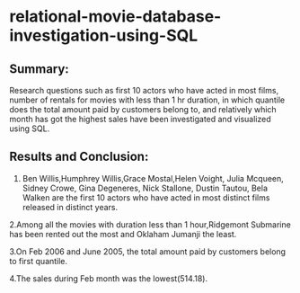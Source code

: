 # relational-movie-database-investigation-using-SQL

## Summary:
Research questions such as first 10 actors who have acted in most films, number of rentals for movies with less than 1 hr duration, in which quantile does the total amount paid by customers belong to, and relatively which month has got the highest sales have been investigated and visualized using SQL.

## Results and Conclusion:

  1. Ben Willis,Humphrey Willis,Grace Mostal,Helen Voight, Julia Mcqueen, Sidney Crowe, Gina Degeneres, Nick Stallone, Dustin Tautou, Bela      Walken are the first 10 actors who have acted in most distinct films released in distinct years.

  2.Among all the movies with duration less than 1 hour,Ridgemont Submarine has been rented out the most and Oklaham Jumanji the least.

  3.On Feb 2006 and June 2005, the total amount paid by customers belong to first quantile.

  4.The sales during Feb month was the lowest(514.18).
